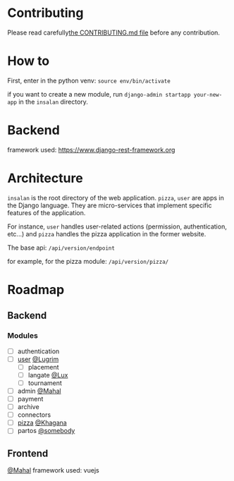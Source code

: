 # Contributing

Please read carefully[the CONTRIBUTING.md file](CONTRIBUTING.md) before any
contribution.

# How to
First, enter in the python venv: `source env/bin/activate`

if you want to create a new module, run `django-admin startapp your-new-app` in the `insalan` directory.

# Backend

framework used: https://www.django-rest-framework.org

# Architecture
`insalan` is the root directory of the web application.
`pizza`, `user` are apps in the Django language. They are micro-services that implement specific features of the application.

For instance, `user` handles user-related actions (permission, authentication, etc...) and `pizza` handles the pizza application in the former website.

The base api: `/api/version/endpoint`

for example, for the pizza module: `/api/version/pizza/`


# Roadmap

## Backend

### Modules
- [ ] authentication
- [ ] [user](user) [@Lugrim](https://www.github.com/Lugrim)
	- [ ] placement
	- [ ] langate [@Lux](https://www.github.com/Lymkwi)
	- [ ] tournament
- [ ] admin [@Mahal](https://www.github.com/ShiroUsagi-san)
- [ ] payment
- [ ] archive
- [ ] connectors
- [ ] [pizza](pizza) [@Khagana](https://www.github.com/ThibaultDidier)
- [ ] partos [@somebody](https://github.com/floflo0/)

## Frontend
[@Mahal](https://www.github.com/ShiroUsagi-san)
framework used: vuejs

